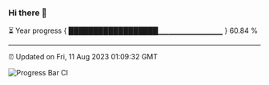 ### Hi there 👋

⏳ Year progress { ██████████████████▁▁▁▁▁▁▁▁▁▁▁▁ } 60.84 %

---

⏰ Updated on Fri, 11 Aug 2023 01:09:32 GMT

![Progress Bar CI](https://github.com/ZhaoGui/ZhaoGui/workflows/Progress%20Bar%20CI/badge.svg)
